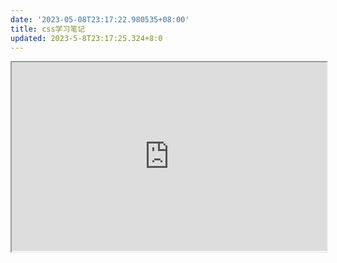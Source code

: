 ```yaml
---
date: '2023-05-08T23:17:22.980535+08:00'
title: css学习笔记
updated: 2023-5-8T23:17:25.324+8:0
---
```

<div style="position: relative; padding: 30% 45%;">
<iframe style="position: absolute; width: 100%; height: 100%; left: 0; top: 0;" src="https://www.runoob.com/html/html-tutorial.html" frameborder="1" scrolling="yes" width="320" height="240"</iframe>

</div>

